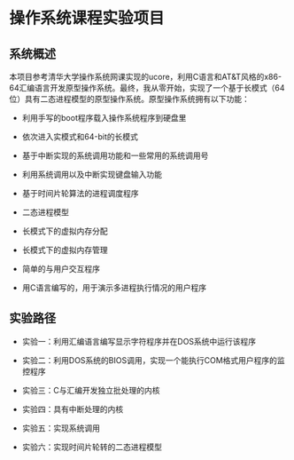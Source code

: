 # 操作系统课程实验项目

## 系统概述

本项目参考清华大学操作系统网课实现的ucore，利用C语言和AT&T风格的x86-64汇编语言开发原型操作系统。最终，我从零开始，实现了一个基于长模式（64位）具有二态进程模型的原型操作系统。原型操作系统拥有以下功能：

- 利用手写的boot程序载入操作系统程序到硬盘里
- 依次进入实模式和64-bit的长模式
- 基于中断实现的系统调用功能和一些常用的系统调用号

- 利用系统调用以及中断实现键盘输入功能
- 基于时间片轮算法的进程调度程序

- 二态进程模型
- 长模式下的虚拟内存分配
- 长模式下的虚拟内存管理
- 简单的与用户交互程序
- 用C语言编写的，用于演示多进程执行情况的用户程序



## 实验路径

- 实验一：利用汇编语言编写显示字符程序并在DOS系统中运行该程序

- 实验二：利用DOS系统的BIOS调用，实现一个能执行COM格式用户程序的监控程序

- 实验三：C与汇编开发独立批处理的内核

- 实验四：具有中断处理的内核
- 实验五：实现系统调用
- 实验六：实现时间片轮转的二态进程模型

